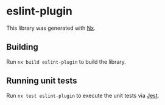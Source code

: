 # eslint-plugin

This library was generated with [Nx](https://nx.dev).

## Building

Run `nx build eslint-plugin` to build the library.

## Running unit tests

Run `nx test eslint-plugin` to execute the unit tests via [Jest](https://jestjs.io).
